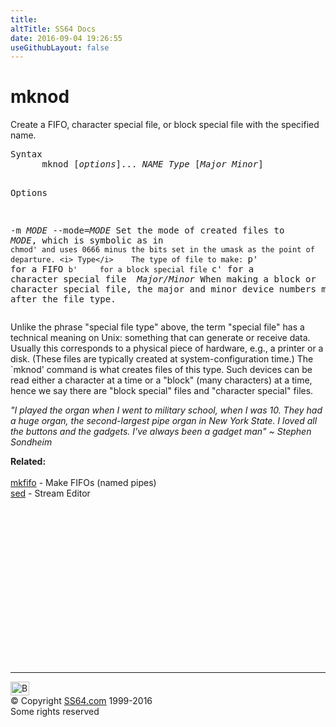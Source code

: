 ```yaml
---
title:
altTitle: SS64 Docs
date: 2016-09-04 19:26:55
useGithubLayout: false
---
```

<!-- #BeginLibraryItem "/Library/head_bash.lbi" --><!-- #EndLibraryItem --><h1>mknod</h1> 
<p> Create a FIFO, character special file, or block special file 
with the specified name.</p>
<pre>Syntax
      mknod [<i>options</i>]... <i>NAME </i><i>Type</i> [<i>Major Minor</i>]

Options

 -m <i>MODE</i>
 --mode=<i>MODE</i>
     Set the mode of created files to <i>MODE</i>, which is symbolic as in
     `chmod' and uses 0666 minus the bits set in the umask as the point
     of departure.
<i>
Type</i>    The type of file to make:
  `p'     for a FIFO
  `b'     for a block special file
  `c'     for a character special file
<i>
Major/Minor</i> When making a block or character special file, the major and minor 
            device numbers must be given after the file type.</pre>
<p>Unlike the phrase "special file type" above, the term "special 
  file" has a technical meaning on Unix: something that can generate or receive 
  data. Usually this corresponds to a physical piece of hardware, e.g., a printer 
  or a disk. (These files are typically created at system-configuration time.) 
  The `mknod' command is what creates files of this type. Such devices can be 
  read either a character at a time or a "block" (many characters) at a time, 
  hence we say there are "block special" files and "character special" files.</p>
<p class="quote"><i>"I played the organ when I went to military school, when I was 10. They had a huge organ, the second-largest pipe organ in New York State. I loved all the buttons and the gadgets. I've always been a gadget man" ~ Stephen Sondheim</i></p>
<p><b>Related:</b><br>
<br>
<a href="mkfifo.html">mkfifo</a> - Make FIFOs (named pipes)<br>
<a href="sed.html">sed</a> - Stream Editor</p><!-- #BeginLibraryItem "/Library/foot_bash.lbi" --><p>
<!-- bash300 -->
<ins class="adsbygoogle" style="display:inline-block;width:300px;height:250px" data-ad-client="ca-pub-6140977852749469" data-ad-slot="4615356305"></ins>
<script>
(adsbygoogle = window.adsbygoogle || []).push({});
</script></p>
<hr>
<div id="bl" class="footer"><a href="mknod.html#"><img src="../images/top.png" width="30" height="22" alt="Back to the Top"></a></div>
<div id="br" class="footer, tagline">© Copyright <a href="http://ss64.com/">SS64.com</a> 1999-2016<br>
Some rights reserved</div><!-- #EndLibraryItem -->

